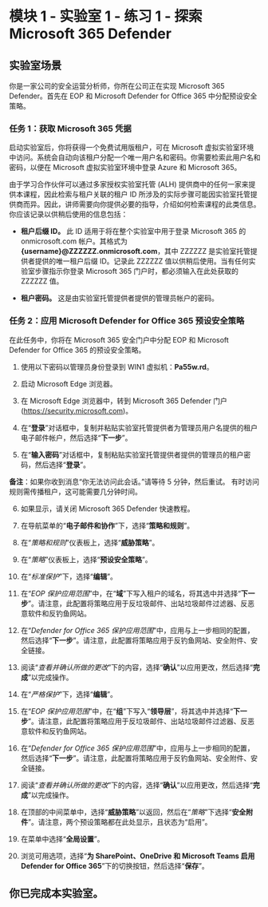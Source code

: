 ﻿---
lab:
    title: '01 - 探索 Microsoft 365 Defender'
    module: '模块 01 - 使用 Microsoft 365 Defender 缓解威胁'
---

# 模块 1 - 实验室 1 - 练习 1 - 探索 Microsoft 365 Defender 

## 实验室场景

你是一家公司的安全运营分析师，你所在公司正在实现 Microsoft 365 Defender。首先在 EOP 和 Microsoft Defender for Office 365 中分配预设安全策略。

### 任务 1：获取 Microsoft 365 凭据

启动实验室后，你将获得一个免费试用版租户，可在 Microsoft 虚拟实验室环境中访问。系统会自动向该租户分配一个唯一用户名和密码。你需要检索此用户名和密码，以便在 Microsoft 虚拟实验室环境中登录 Azure 和 Microsoft 365。 

由于学习合作伙伴可以通过多家授权实验室托管 (ALH) 提供商中的任何一家来提供本课程，因此检索与租户关联的租户 ID 所涉及的实际步骤可能因实验室托管提供商而异。因此，讲师需要向你提供必要的指导，介绍如何检索课程的此类信息。你应该记录以供稍后使用的信息包括：

- **租户后缀 ID。** 此 ID 适用于将在整个实验室中用于登录 Microsoft 365 的 onmicrosoft.com 帐户。其格式为 **{username}@ZZZZZZ.onmicrosoft.com**，其中 ZZZZZZ 是实验室托管提供者提供的唯一租户后缀 ID。记录此 ZZZZZZ 值以供稍后使用。当有任何实验室步骤指示你登录 Microsoft 365 门户时，都必须输入在此处获取的 ZZZZZZ 值。
    
- **租户密码。** 这是由实验室托管提供者提供的管理员帐户的密码。


### 任务 2：应用 Microsoft Defender for Office 365 预设安全策略

在此任务中，你将在 Microsoft 365 安全门户中分配 EOP 和 Microsoft Defender for Office 365 的预设安全策略。

1. 使用以下密码以管理员身份登录到 WIN1 虚拟机：**Pa55w.rd**。  

2. 启动 Microsoft Edge 浏览器。

3. 在 Microsoft Edge 浏览器中，转到 Microsoft 365 Defender 门户 (https://security.microsoft.com)。

4. 在“**登录**”对话框中，复制并粘贴实验室托管提供者为管理员用户名提供的租户电子邮件帐户，然后选择“**下一步**”。

5. 在“**输入密码**”对话框中，复制粘贴实验室托管提供者提供的管理员的租户密码，然后选择“**登录**”。

**备注**：如果你收到消息“你无法访问此会话。”请等待 5 分钟，然后重试。  有时访问规则需传播租户，这可能需要几分钟时间。  

6. 如果显示，请关闭 Microsoft 365 Defender 快速教程。

6. 在导航菜单的“**电子邮件和协作**”下，选择“**策略和规则**”。

7. 在“*策略和规则*”仪表板上，选择“**威胁策略**”。

8. 在“*策略*”仪表板上，选择“**预设安全策略**”。

9. 在“*标准保护*”下，选择“**编辑**”。

10. 在“*EOP 保护应用范围*”中，在“**域**”下写入租户的域名，将其选中并选择“**下一步**”。请注意，此配置将策略应用于反垃圾邮件、出站垃圾邮件过滤器、反恶意软件和反钓鱼网站。

11. 在“*Defender for Office 365 保护应用范围*”中，应用与上一步相同的配置，然后选择“**下一步**”。请注意，此配置将策略应用于反钓鱼网站、安全附件、安全链接。

12. 阅读“*查看并确认所做的更改*”下的内容，选择“**确认**”以应用更改，然后选择“**完成**”以完成操作。

13. 在“*严格保护*”下，选择“**编辑**”。

14. 在“*EOP 保护应用范围*”中，在“**组**”下写入“**领导层**”，将其选中并选择“**下一步**”。请注意，此配置将策略应用于反垃圾邮件、出站垃圾邮件过滤器、反恶意软件和反钓鱼网站。

15. 在“*Defender for Office 365 保护应用范围*”中，应用与上一步相同的配置，然后选择“**下一步**”。请注意，此配置将策略应用于反钓鱼网站、安全附件、安全链接。

16. 阅读“*查看并确认所做的更改*”下的内容，选择“**确认**”以应用更改，然后选择“**完成**”以完成操作。

17. 在顶部的中间菜单中，选择“**威胁策略**”以返回，然后在“*策略*”下选择“**安全附件**”。请注意，两个预设策略都在此处显示，且状态为“启用”。

18. 在菜单中选择“**全局设置**”。

19. 浏览可用选项，选择“**为 SharePoint、OneDrive 和 Microsoft Teams 启用 Defender for Office 365**”下的切换按钮，然后选择“**保存**”。


## 你已完成本实验室。

